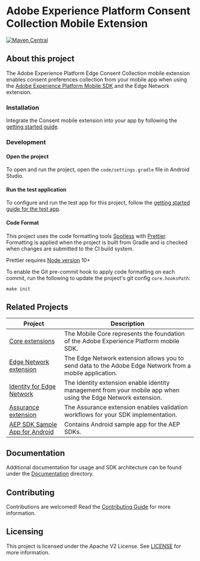 # Adobe Experience Platform Consent Collection Mobile Extension
[![Maven Central](https://img.shields.io/maven-metadata/v.svg?label=edgeconsent&logo=android&logoColor=white&metadataUrl=https%3A%2F%2Frepo1.maven.org%2Fmaven2%2Fcom%2Fadobe%2Fmarketing%2Fmobile%2Fedgeconsent%2Fmaven-metadata.xml)](https://mvnrepository.com/artifact/com.adobe.marketing.mobile/edgeconsent)

## About this project

The Adobe Experience Platform Edge Consent Collection mobile extension enables consent preferences collection from your mobile app when using the [Adobe Experience Platform Mobile SDK](https://developer.adobe.com/client-sdks) and the Edge Network extension.

### Installation

Integrate the Consent mobile extension into your app by following the [getting started guide](Documentation/getting-started.md).

### Development

#### Open the project

To open and run the project, open the `code/settings.gradle` file in Android Studio.

#### Run the test application

To configure and run the test app for this project, follow the [getting started guide for the test app](Documentation/getting-started-test-app.md).

#### Code Format

This project uses the code formatting tools [Spotless](https://github.com/diffplug/spotless/tree/main/plugin-gradle) with [Prettier](https://prettier.io/). Formatting is applied when the project is built from Gradle and is checked when changes are submitted to the CI build system.

Prettier requires [Node version](https://nodejs.org/en/download/releases/) 10+

To enable the Git pre-commit hook to apply code formatting on each commit, run the following to update the project's git config `core.hooksPath`:
```
make init
```

## Related Projects

| Project                                                      | Description                                                  |
| ------------------------------------------------------------ | ------------------------------------------------------------ |
| [Core extensions](https://github.com/adobe/aepsdk-core-android)                      | The Mobile Core represents the foundation of the Adobe Experience Platform mobile SDK.               |
| [Edge Network extension](https://github.com/adobe/aepsdk-edge-android)                      | The Edge Network extension allows you to send data to the Adobe Edge Network from a mobile application.               |
| [Identity for Edge Network](https://github.com/adobe/aepsdk-edgeidentity-android) | The Identity extension enable identity management from your mobile app when using the Edge Network extension. |
| [Assurance extension](https://github.com/adobe/aepsdk-assurance-android)                      | The Assurance extension enables validation workflows for your SDK implementation.              |
| [AEP SDK Sample App for Android](https://github.com/adobe/aepsdk-sample-app-android) | Contains Android sample app for the AEP SDKs.                 |

## Documentation

Additional documentation for usage and SDK architecture can be found under the [Documentation](Documentation) directory.

## Contributing

Contributions are welcomed! Read the [Contributing Guide](./.github/CONTRIBUTING.md) for more information.

## Licensing

This project is licensed under the Apache V2 License. See [LICENSE](LICENSE) for more information.
